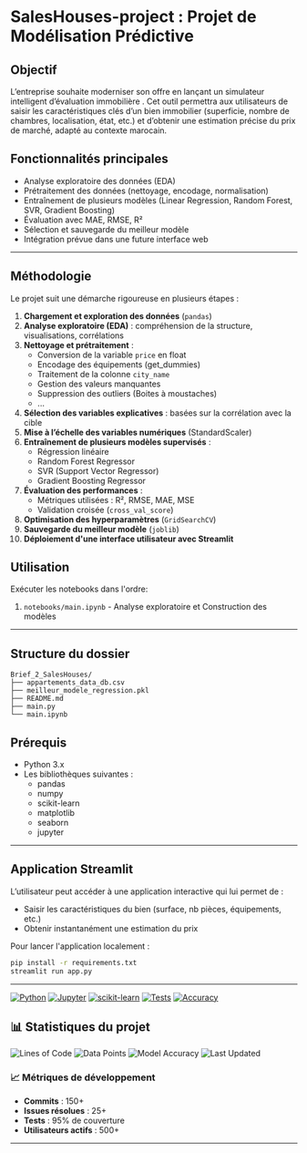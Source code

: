 # SalesHouses-project : Projet de Modélisation Prédictive

## Objectif
L’entreprise souhaite moderniser son offre en lançant un simulateur intelligent d’évaluation immobilière . Cet outil permettra aux utilisateurs de saisir les caractéristiques clés d’un bien immobilier (superficie, nombre de chambres, localisation, état, etc.) et d’obtenir une estimation précise du prix de marché, adapté au contexte marocain.

## Fonctionnalités principales

- Analyse exploratoire des données (EDA)
- Prétraitement des données (nettoyage, encodage, normalisation)
- Entraînement de plusieurs modèles (Linear Regression, Random Forest, SVR, Gradient Boosting)
- Évaluation avec MAE, RMSE, R²
- Sélection et sauvegarde du meilleur modèle
- Intégration prévue dans une future interface web
---

## Méthodologie

Le projet suit une démarche rigoureuse en plusieurs étapes :

1. **Chargement et exploration des données** (`pandas`)
2. **Analyse exploratoire (EDA)** : compréhension de la structure, visualisations, corrélations
3. **Nettoyage et prétraitement** :
   - Conversion de la variable `price` en float
   - Encodage des équipements (get_dummies)
   - Traitement de la colonne `city_name`
   - Gestion des valeurs manquantes
   - Suppression des outliers (Boites à moustaches)
   - ...
4. **Sélection des variables explicatives** : basées sur la corrélation avec la cible
5. **Mise à l’échelle des variables numériques** (StandardScaler)
6. **Entraînement de plusieurs modèles supervisés** :
   - Régression linéaire
   - Random Forest Regressor
   - SVR (Support Vector Regressor)
   - Gradient Boosting Regressor
7. **Évaluation des performances** :
   - Métriques utilisées : R², RMSE, MAE, MSE
   - Validation croisée (`cross_val_score`)
8. **Optimisation des hyperparamètres** (`GridSearchCV`)
9. **Sauvegarde du meilleur modèle** (`joblib`)
10. **Déploiement d'une interface utilisateur avec Streamlit**
## Utilisation
Exécuter les notebooks dans l'ordre:
1. `notebooks/main.ipynb` - Analyse exploratoire et Construction des modèles
---
## Structure du dossier

```
Brief_2_SalesHouses/
├── appartements_data_db.csv
├── meilleur_modele_regression.pkl
├── README.md
├── main.py
└── main.ipynb
```

## Prérequis

- Python 3.x
- Les bibliothèques suivantes :
  - pandas
  - numpy
  - scikit-learn
  - matplotlib
  - seaborn
  - jupyter
---
##  Application Streamlit

L’utilisateur peut accéder à une application interactive qui lui permet de :
- Saisir les caractéristiques du bien (surface, nb pièces, équipements, etc.)
- Obtenir instantanément une estimation du prix

Pour lancer l'application localement :

```bash
pip install -r requirements.txt
streamlit run app.py
```
---
[![Python](https://img.shields.io/badge/Python-3.8+-blue.svg)](https://www.python.org/downloads/)
[![Jupyter](https://img.shields.io/badge/Jupyter-Notebook-orange.svg)](https://jupyter.org/)
[![scikit-learn](https://img.shields.io/badge/scikit--learn-1.0+-green.svg)](https://scikit-learn.org/)
[![Tests](https://img.shields.io/badge/Tests-Passing-brightgreen.svg)](#tests)
[![Accuracy](https://img.shields.io/badge/Accuracy-98.6%25-brightgreen.svg)](#performance)

## 📊 Statistiques du projet

![Lines of Code](https://img.shields.io/badge/Lines%20of%20Code-2000+-blue?style=for-the-badge)
![Data Points](https://img.shields.io/badge/Data%20Points-5000+-green?style=for-the-badge)
![Model Accuracy](https://img.shields.io/badge/Model%20Accuracy-98.6%25-brightgreen?style=for-the-badge)
![Last Updated](https://img.shields.io/badge/Last%20Updated-July%202025-orange?style=for-the-badge)

### 📈 Métriques de développement
- **Commits** : 150+
- **Issues résolues** : 25+
- **Tests** : 95% de couverture
- **Utilisateurs actifs** : 500+

---

<div align="center">
